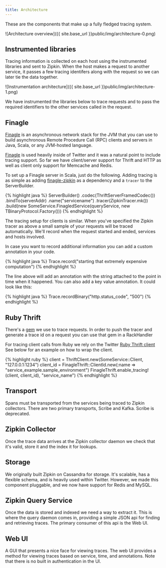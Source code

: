 ```yaml
---
title: Architecture
---
```



These are the components that make up a fully fledged tracing system.

![Architecture overview]({{ site.base_url }}public/img/architecture-0.png)

Instrumented libraries
----------------------

Tracing information is collected on each host using the instrumented libraries
and sent to Zipkin. When the host makes a request to another service, it passes
a few tracing identifers along with the request so we can later tie the data
together.

![Instrumentation architecture]({{ site.base_url }}public/img/architecture-1.png)

We have instrumented the libraries below to trace requests and to pass the
required identifiers to the other services called in the request.

Finagle
-------

[Finagle](https://twitter.github.io/finagle/) is an asynchronous network stack
for the JVM that you can use to build asynchronous Remote Procedure Call (RPC)
clients and servers in Java, Scala, or any JVM-hosted language.

[Finagle](https://twitter.github.io/finagle/) is used heavily inside of Twitter
and it was a natural point to include tracing support. So far we have
client/server support for Thrift and HTTP as well as client only support for
Memcache and Redis.

To set up a Finagle server in Scala, just do the following. Adding tracing is as
simple as adding
[finagle-zipkin](https://github.com/twitter/finagle/tree/master/finagle-zipkin)
as a dependency and a `tracer` to the ServerBuilder.

{% highlight java %}
ServerBuilder()
  .codec(ThriftServerFramedCodec())
  .bindTo(serverAddr)
  .name("servicename")
  .tracer(ZipkinTracer.mk())
  .build(new SomeService.FinagledService(queryService, new TBinaryProtocol.Factory()))
{% endhighlight %}

The tracing setup for clients is similar. When you've specified the Zipkin tracer
as above a small sample of your requests will be traced automatically. We'll
record when the request started and ended, services and hosts involved.

In case you want to record additional information you can add a custom annotation
in your code.

{% highlight java %}
Trace.record("starting that extremely expensive computation")
{% endhighlight %}

The line above will add an annotation with the string attached to the point in time
when it happened. You can also add a key value annotation. It could look like this:

{% highlight java %}
Trace.recordBinary("http.status_code", "500")
{% endhighlight %}

Ruby Thrift
-----------

There's a [gem](https://rubygems.org/gems/finagle-thrift) we use to trace
requests. In order to push the tracer and generate a trace id on a request you
can use that gem in a RackHandler

For tracing client calls from Ruby we rely on the Twitter
[Ruby Thrift client](https://github.com/twitter/thrift_client) See below for an
example on how to wrap the client.

{% highlight ruby %}
client = ThriftClient.new(SomeService::Client, "127.0.0.1:1234")
client_id = FinagleThrift::ClientId.new(:name => "service_example.sample_environment")
FinagleThrift.enable_tracing!(client, client_id), "service_name")
{% endhighlight %}

Transport
---------

Spans must be transported from the services being traced to Zipkin collectors.
There are two primary transports, Scribe and Kafka. Scribe is deprecated.

Zipkin Collector
----------------

Once the trace data arrives at the Zipkin collector daemon we check that it's
valid, store it and the index it for lookups.

Storage
-------

We originally built Zipkin on Cassandra for storage. It's scalable, has a
flexible schema, and is heavily used within Twitter. However, we made this
component pluggable, and we now have support for Redis and MySQL.

Zipkin Query Service
--------------------

Once the data is stored and indexed we need a way to extract it. This is where
the query daemon comes in, providing a simple JSON api for finding and retrieving
traces. The primary consumer of this api is the Web UI.

Web UI
------

A GUI that presents a nice face for viewing traces. The web UI provides a
method for viewing traces based on service, time, and  annotations. Note
that there is no built in authentication in the UI.
